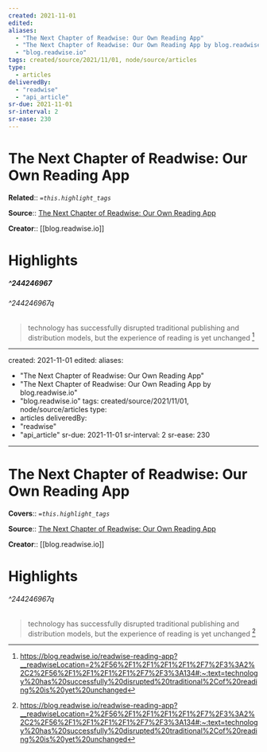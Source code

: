 ```yaml
---
created: 2021-11-01
edited:
aliases:
  - "The Next Chapter of Readwise: Our Own Reading App"
  - "The Next Chapter of Readwise: Our Own Reading App by blog.readwise.io"
  - "blog.readwise.io"
tags: created/source/2021/11/01, node/source/articles
type: 
  - articles
deliveredBy: 
  - "readwise"
  - "api_article"
sr-due: 2021-11-01
sr-interval: 2
sr-ease: 230
---
```

# The Next Chapter of Readwise: Our Own Reading App

**Related**:: 
*`=this.highlight_tags`*

**Source**:: [The Next Chapter of Readwise: Our Own Reading App](https://blog.readwise.io/readwise-reading-app)

**Creator**:: [[blog.readwise.io]]

# Highlights
##### ^244246967

  


###### ^244246967q

> technology has successfully disrupted traditional publishing and distribution models, but the experience of reading is yet unchanged 
  [^244246967]

[^244246967]: https://blog.readwise.io/readwise-reading-app?__readwiseLocation=2%2F56%2F1%2F1%2F1%2F1%2F7%2F3%3A2%2C2%2F56%2F1%2F1%2F1%2F1%2F7%2F3%3A134#:~:text=technology%20has%20successfully%20disrupted%20traditional%2Cof%20reading%20is%20yet%20unchanged

---
created: 2021-11-01
edited:
aliases:
  - "The Next Chapter of Readwise: Our Own Reading App"
  - "The Next Chapter of Readwise: Our Own Reading App by blog.readwise.io"
  - "blog.readwise.io"
tags: created/source/2021/11/01, node/source/articles
type: 
  - articles
deliveredBy: 
  - "readwise"
  - "api_article"
sr-due: 2021-11-01
sr-interval: 2
sr-ease: 230
---
# The Next Chapter of Readwise: Our Own Reading App

**Covers**:: 
*`=this.highlight_tags`*

**Source**:: [The Next Chapter of Readwise: Our Own Reading App](https://blog.readwise.io/readwise-reading-app)

**Creator**:: [[blog.readwise.io]]

# Highlights



###### ^244246967q

> technology has successfully disrupted traditional publishing and distribution models, but the experience of reading is yet unchanged 
  [^244246967]

[^244246967]: https://blog.readwise.io/readwise-reading-app?__readwiseLocation=2%2F56%2F1%2F1%2F1%2F1%2F7%2F3%3A2%2C2%2F56%2F1%2F1%2F1%2F1%2F7%2F3%3A134#:~:text=technology%20has%20successfully%20disrupted%20traditional%2Cof%20reading%20is%20yet%20unchanged


